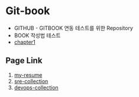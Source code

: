 # Git-book

* GITHUB - GITBOOK 연동 테스트를 위한 Repository
* BOOK 작성법 테스트
* [chapter1](./chapter1.md)

## Page Link

1. [my-resume](https://andrewjin.gitbook.io/portfolio/v/my-resume/)
2. [sre-collection](https://andrewjin.gitbook.io/portfolio/v/sre-collection/)
3. [devops-collection](https://andrewjin.gitbook.io/portfolio/v/devops-collection/)
